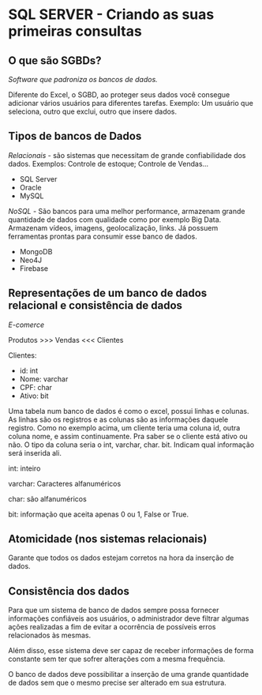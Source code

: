 # SQL SERVER - Criando as suas primeiras consultas

## O que são SGBDs?

*Software que padroniza os bancos de dados.*

Diferente do Excel, o SGBD, ao proteger seus dados você consegue adicionar vários usuários para diferentes tarefas. Exemplo: Um usuário que seleciona, outro que exclui, outro que insere dados.

## Tipos de bancos de Dados

*Relacionais* - são sistemas que necessitam de grande confiabilidade dos dados. Exemplos: Controle de estoque; Controle de Vendas...

- SQL Server
- Oracle
- MySQL

*NoSQL* - São bancos para uma melhor performance, armazenam grande quantidade de dados com qualidade como por exemplo Big Data. Armazenam vídeos, imagens, geolocalização, links. Já possuem ferramentas prontas para consumir esse banco de dados. 

- MongoDB
- Neo4J
- Firebase

## Representações de um banco de dados relacional e consistência de dados

*E-comerce*

Produtos >>> Vendas <<< Clientes

Clientes:

- id: int
- Nome: varchar
- CPF: char
- Ativo: bit

Uma tabela num banco de dados é como o excel, possui linhas e colunas. As linhas são os registros e as colunas são as informações daquele registro. Como no exemplo acima, um cliente teria uma coluna id, outra coluna nome, e assim continuamente. Pra saber se o cliente está ativo ou não. O tipo da coluna seria o int, varchar, char. bit. Indicam qual informação será inserida ali.

int: inteiro

varchar: Caracteres alfanuméricos

char: são alfanuméricos

bit: informação que aceita apenas 0 ou 1, False or True.

## Atomicidade (nos sistemas relacionais)

Garante que todos os dados estejam corretos na hora da inserção de dados.

## Consistência dos dados

Para que um sistema de banco de dados sempre possa fornecer informações confiáveis aos usuários, o administrador deve filtrar algumas ações realizadas a fim de evitar a ocorrência de possíveis erros relacionados às mesmas.

Além disso, esse sistema deve ser capaz de receber informações de forma constante sem ter que sofrer alterações com a mesma frequência.

O banco de dados deve possibilitar a inserção de uma grande quantidade de dados sem que o mesmo precise ser alterado em sua estrutura.




